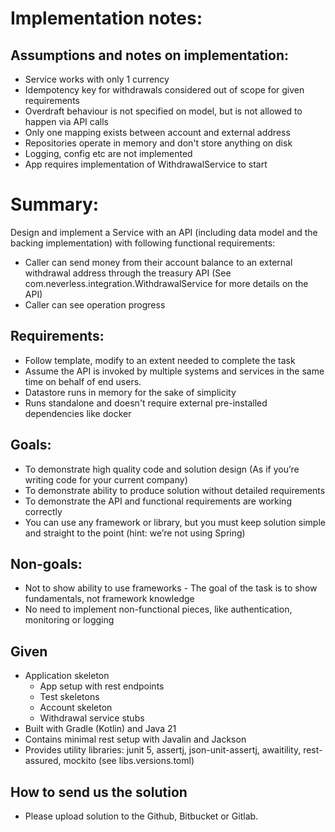 # Implementation notes:

## Assumptions and notes on implementation:

- Service works with only 1 currency
- Idempotency key for withdrawals considered out of scope for given requirements
- Overdraft behaviour is not specified on model, but is not allowed to happen via API calls
- Only one mapping exists between account and external address
- Repositories operate in memory and don't store anything on disk
- Logging, config etc are not implemented
- App requires implementation of WithdrawalService to start

# Summary:

Design and implement a Service with an API (including data model and the backing implementation) with following functional requirements:

- Caller can send money from their account balance to an external withdrawal address through the treasury API (See com.neverless.integration.WithdrawalService for more details on the API)
- Caller can see operation progress

## Requirements:

- Follow template, modify to an extent needed to complete the task
- Assume the API is invoked by multiple systems and services in the same time on behalf of end users.
- Datastore runs in memory for the sake of simplicity
- Runs standalone and doesn't require external pre-installed dependencies like docker

## Goals:

- To demonstrate high quality code and solution design (As if you’re writing code for your current company)
- To demonstrate ability to produce solution without detailed requirements
- To demonstrate the API and functional requirements are working correctly
- You can use any framework or library, but you must keep solution simple and straight to the point (hint: we’re not using Spring)

## Non-goals:

- Not to show ability to use frameworks - The goal of the task is to show fundamentals, not framework knowledge
- No need to implement non-functional pieces, like authentication, monitoring or logging


## Given

- Application skeleton
  - App setup with rest endpoints
  - Test skeletons
  - Account skeleton
  - Withdrawal service stubs
- Built with Gradle (Kotlin) and Java 21
- Contains minimal rest setup with Javalin and Jackson
- Provides utility libraries: junit 5, assertj, json-unit-assertj, awaitility, rest-assured, mockito (see libs.versions.toml)

## How to send us the solution

- Please upload solution to the Github, Bitbucket or Gitlab. 